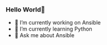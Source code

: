 ### Hello World👋

- 🔭 I’m currently working on Ansible
- 🌱 I’m currently learning Python
- 💬 Ask me about Ansible
